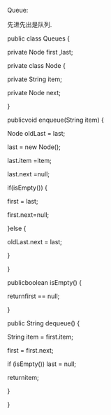 Queue:

 先进先出是队列.  


public class Queues {

  


private Node first ,last;



 private class Node {

private String item;

private Node next;

 }



publicvoid enqueue\(String item\) {

 Node oldLast = last;

last = new Node\(\);

 last.item =item;

 last.next =null;



if\(isEmpty\(\)\) {

first = last;

first.next=null;

 }else {

oldLast.next = last;

 }

 }



publicboolean isEmpty\(\) {

returnfirst == null;

 }



public String dequeue\(\) {

 String item = first.item;

first = first.next;

if \(isEmpty\(\)\) last = null;

returnitem;

 }

}

